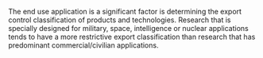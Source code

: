 The end use application is a significant factor is determining the export control classification of products and technologies.  Research that is specially designed for military, space, intelligence or nuclear applications tends to have a more restrictive export classification than research that has predominant commercial/civilian applications.
